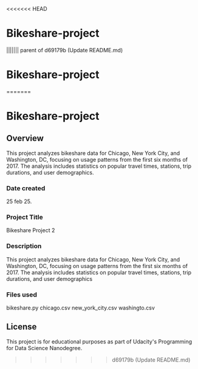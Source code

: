<<<<<<< HEAD
# Bikeshare-project
||||||| parent of d69179b (Update README.md)
# Bikeshare-project
=======
# Bikeshare-project

## Overview
This project analyzes bikeshare data for Chicago, New York City, and Washington, DC, focusing on usage patterns from the first six months of 2017. The analysis includes statistics on popular travel times, stations, trip durations, and user demographics.
### Date created
25 feb 25.

### Project Title
Bikeshare Project 2

### Description
This project analyzes bikeshare data for Chicago, New York City, and Washington, DC, focusing on usage patterns from the first six months of 2017. The analysis includes statistics on popular travel times, stations, trip durations, and user demographics

### Files used
bikeshare.py
chicago.csv
new_york_city.csv
washingto.csv


## License
This project is for educational purposes as part of Udacity's Programming for Data Science Nanodegree.

>>>>>>> d69179b (Update README.md)
